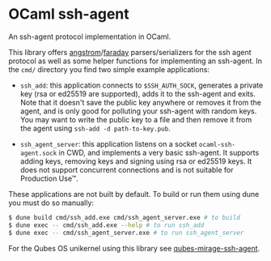 # OCaml ssh-agent

An ssh-agent protocol implementation in OCaml.

This library offers [angstrom](https://github.com/inhabitedtype/angstrom/)/[faraday](github.com/inhabitedtype/faraday/) parsers/serializers for the ssh agent protocol as well as some helper functions for implementing an ssh-agent.
In the `cmd/` directory you find two simple example applications:

- `ssh_add`: this application connects to `$SSH_AUTH_SOCK`, generates a private key (rsa or ed25519 are supported), adds it to the ssh-agent and exits.
  Note that it doesn't save the public key anywhere or removes it from the agent, and is only good for polluting your ssh-agent with random keys.
  You may want to write the public key to a file and then remove it from the agent using `ssh-add -d path-to-key.pub`.

- `ssh_agent_server`: this application listens on a socket `ocaml-ssh-agent.sock` in CWD, and implements a very basic ssh-agent.
  It supports adding keys, removing keys and signing using rsa or ed25519 keys.
  It does not support concurrent connections and is not suitable for Production Use™.

These applications are not built by default.
To build or run them using dune you must do so manually:
```sh
$ dune build cmd/ssh_add.exe cmd/ssh_agent_server.exe # to build
$ dune exec -- cmd/ssh_add.exe --help # to run ssh_add
$ dune exec -- cmd/ssh_agent_server.exe # to run ssh_agent_server
```

For the Qubes OS unikernel using this library see [qubes-mirage-ssh-agent](https://github.com/reynir/qubes-mirage-ssh-agent).
